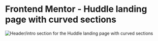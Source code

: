 # Frontend Mentor - Huddle landing page with curved sections

![Header/intro section for the Huddle landing page with curved sections](./design/desktop-preview.jpg)

